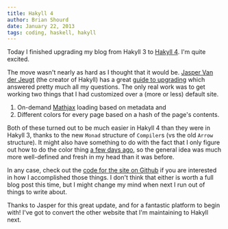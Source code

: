 ```yaml
---
title: Hakyll 4
author: Brian Shourd
date: January 22, 2013
tags: coding, haskell, hakyll
---
```


Today I finished upgrading my blog from Hakyll 3 to [Hakyll
4](https://github.com/jaspervdj/jaspervdj). I'm quite excited.

The move wasn't nearly as hard as I thought that it would be. [Jasper
Van der Jeugt](http://jaspervdj.be/) (the creator of Hakyll) has a great
[guide to
upgrading](http://jaspervdj.be/hakyll/tutorials/hakyll-3-to-hakyll4-migration-guide.html)
which answered pretty much all my questions. The only real work was to
get working two things that I had customized over a (more or less)
default site.

1. On-demand [Mathjax](http://mathjax.org) loading based on metadata and
2. Different colors for every page based on a hash of the page's
   contents.

Both of these turned out to be much easier in Hakyll 4 than they were in
Hakyll 3, thanks to the new `Monad` structure of `Compiler`s (vs the old
`Arrow` structure). It might also have something to do with the fact
that I only figure out how to do the color thing [a few days
ago](2013-01-07-different-color-every-page-hakyll.html), so the general
idea was much more well-defined and fresh in my head than it was before.

In any case, check out the [code for the site on
Github](http://jaspervdj.be/hakyll/tutorials/hakyll-3-to-hakyll4-migration-guide.html)
if you are interested in how I accomplished those things. I don't think
that either is worth a full blog post this time, but I might change my
mind when next I run out of things to write about.

Thanks to Jasper for this great update, and for a fantastic platform to
begin with! I've got to convert the other website that I'm maintaining
to Hakyll next.
